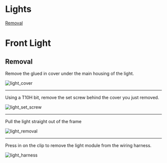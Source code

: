 # Lights

[Removal](#removal)

# Front Light
## Removal

Remove the glued in cover under the main housing of the light.

![light_cover](https://user-images.githubusercontent.com/3649828/131749396-e3b94896-c027-4305-a922-1edf01bab164.jpeg)

-----

Using a T10H bit, remove the set screw behind the cover you just removed.

![light_set_screw](https://user-images.githubusercontent.com/3649828/131749692-6778dabb-f0eb-4bd8-80b8-f864e098b2d8.jpeg)

-----

Pull the light straight out of the frame

![light_removal](https://user-images.githubusercontent.com/3649828/131749694-eb0b2e3d-360e-41b0-b32a-d195db570430.jpeg)

-----

Press in on the clip to remove the light module from the wiring harness.

![light_harness](https://user-images.githubusercontent.com/3649828/131749944-6d138a26-145f-4207-bd9a-526f075e1350.jpeg)

